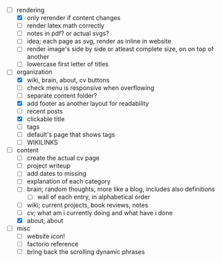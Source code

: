 -[ ] rendering
    -[X] only rerender if content changes
    -[ ] render latex math correctly
    -[ ] notes in pdf? or actual svgs?
	-[ ] idea; each page as svg, render as inline in website
    -[ ] render image's side by side or atleast complete size, on on top of another
    -[ ] lowercase first letter of titles

-[ ] organization
    -[X] wiki, brain, about, cv buttons
	-[ ] check menu is responsive when overflowing
    -[ ] separate content folder?
    -[X] add footer as another layout for readability
    -[ ] recent posts
    -[X] clickable title
    -[ ] tags
    -[ ] default's page that shows tags
    -[ ] WIKILINKS

-[ ] content
    -[ ] create the actual cv page
    -[ ] project writeup
    -[ ] add dates to missing
    -[ ] explanation of each category
	-[ ] brain; random thoughts, more like a blog, includes also definitions
	    -[ ] wall of each entry, in alphabetical order
	-[ ] wiki; current projects, book reviews, notes
	-[ ] cv; what am i currently doing and what have i done
	-[X] about; about

-[ ] misc
    -[ ] website icon!
    -[ ] factorio reference
    -[ ] bring back the scrolling dynamic phrases
